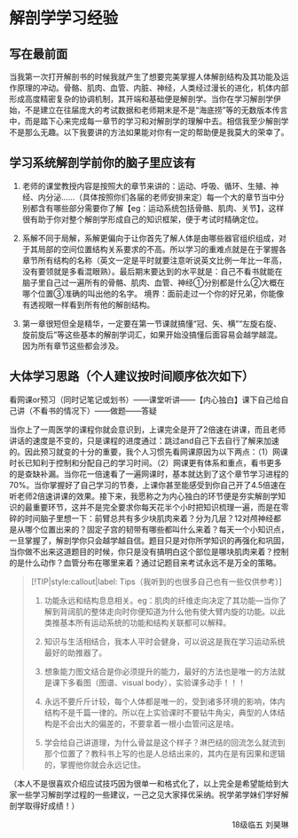 # 解剖学学习经验

## 写在最前面

当我第一次打开解剖书的时候我就产生了想要完美掌握人体解剖结构及其功能及运作原理的冲动。骨骼、肌肉、血管、内脏、神经，人类经过漫长的进化，机体内部形成高度精密复杂的协调机制，其开端和基础便是解剖学。当你在学习解剖学伊始，不是建立在往届庞大的考试数据和老师期末是不是“海底捞”等的无数版本传言中，而是踏下心来完成每一章节的学习和对解剖学的理解中去。相信我至少解剖学不是那么无趣。以下我要讲的方法如果能对你有一定的帮助便是我莫大的荣幸了。

## 学习系统解剖学前你的脑子里应该有

1. 老师的课堂教授内容是按照大的章节来讲的：运动、呼吸、循环、生殖、神经、内分泌……（具体按照你们各届的老师安排来定）每一个大的章节当中分别都含有哪些部分需要你了解【eg：运动系统包括骨骼、肌肉、关节】，这样很有助于你对整个解剖学形成自己的知识框架，便于考试时精确定位。

2. 系解不同于局解，系解更偏向于让你首先了解人体是由哪些器官组织组成，对于其局部的空间位置结构关系要求的不高。所以学习的重难点就是在于掌握各章节所有结构的名称（英文一定是平时就要注意听说英文比例一年比一年高，没有要领就是多看混眼熟）。最后期末要达到的水平就是：自己不看书就能在脑子里自己过一遍所有的骨骼、肌肉、血管、神经①分别都是什么②大概在哪个位置③准确的叫出他的名字。
境界：面前走过一个你的好兄弟，你能像有透视眼一样看到所有他的解剖结构。

3. 第一章很短但全是精华，一定要在第一节课就搞懂“冠、矢、横”“左旋右旋、旋前旋后”等这些基本的解剖学词汇，如果开始没搞懂后面容易会越学越混。因为所有章节这些都会涉及。

## 大体学习思路（个人建议按时间顺序依次如下）

看网课or预习（同时记笔记或划书）——课堂听讲——【内心独白】课下自己给自己讲（不看书的情况下）——做题——答疑

当你上了一周医学的课程你就会意识到，上课完全是开了2倍速在讲课，而且老师讲话的速度是不变的，只是课程的进度通过：跳过and自己下去自行了解来加速的。因此预习就变的十分的重要，我个人习惯先看网课原因为以下两点：（1）网课时长已知利于控制和分配自己的学习时间。（2）网课更有体系和重点，看书更多的是查缺补漏。当你花一倍速看了一遍网课时，基本就达到了这个章节学习进程的70%。当你掌握好了自己学习的节奏，上课你甚至能感受到你自己开了4.5倍速在听老师2倍速讲课的效果。接下来，我愿称之为内心独白的环节便是夯实解剖学知识的最重要环节，这并不是完全要求你每天花半个小时把知识梳理一遍，而是在零碎的时间脑子里想一下：前臂总共有多少块肌肉来着？分为几层？12对颅神经都是从哪个位置出来的？固定子宫的韧带有哪些都叫什么来着？每天一个小知识点，一旦掌握了，解剖学你只会越学越自信。题目只是对你所学知识的再强化和巩固，当你做不出来这道题目的时候，你只是没有搞明白这个部位是哪块肌肉来着？控制的是什么动作？血管分布在哪里来着？通过记题目来考试永远不是万全的策略。

> [!TIP|style:callout|label: Tips（我听到的也很多自己也有一些仅供参考）]
>
> 1. 功能永远和结构息息相关。eg：肌肉的纤维走向决定了其功能—当你了解到背阔肌的整体走向时你便知道为什么他有使大臂内旋的功能。以此类推基本所有运动系统的功能和结构关联都可以解释。
> 
> 2. 知识与生活相结合，我本人平时会健身，可以说这是我在学习运动系统最好的助推器了。
>
> 3. 想象能力图文结合是你必须提升的能力，最好的方法也是唯一的方法就是课下多看图（图谱、visual body），实验课多动手！！！
>
> 4. 永远不要斤斤计较，每个人体都是唯一的，受到诸多环境的影响，体内结构不是千篇一律的。所以在上实验课时不要钻牛角尖，典型的人体结构是不会出大的偏差的，不要拿着一根小血管问这是啥。
>
> 5. 学会给自己讲道理，为什么骨盆是这个样子？淋巴结的回流怎么就流到那个位置了？教科书上写的也是人总结出来的，其内在是有因果和逻辑的，掌握他你就会永远记住。

（本人不是很喜欢介绍应试技巧因为很单一和格式化了，以上完全是希望能给到大家一些学习解剖学过程的一些建议，一己之见大家择优采纳。祝学弟学妹们学好解剖学取得好成绩！）

<p align="right">18级临五 刘昊琳</p>